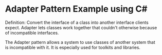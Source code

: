 # Adapter Pattern Example using C#


Definition:
Convert the interface of a class into another interface clients expect. 
Adapter lets classes work together that couldn't otherwise because of incompatible interfaces.


The Adapter pattern allows a system to use classes of another system that is 
incompatible with it. It is especially used for toolkits and libraries.
